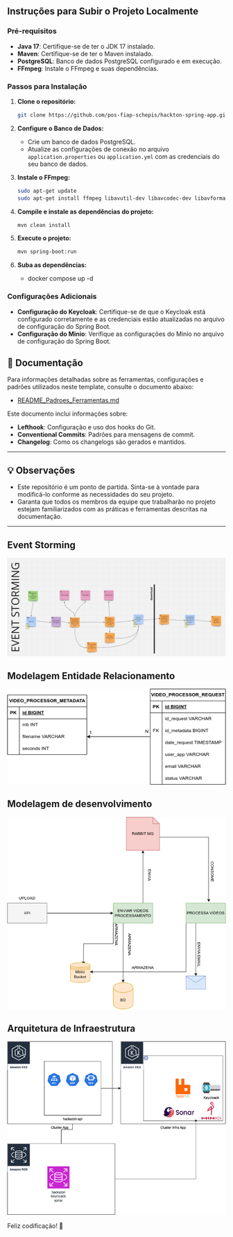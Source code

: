 ## Instruções para Subir o Projeto Localmente

### Pré-requisitos

- **Java 17**: Certifique-se de ter o JDK 17 instalado.
- **Maven**: Certifique-se de ter o Maven instalado.
- **PostgreSQL**: Banco de dados PostgreSQL configurado e em execução.
- **FFmpeg**: Instale o FFmpeg e suas dependências.

### Passos para Instalação

1. **Clone o repositório:**
   ```sh
   git clone https://github.com/pos-fiap-schepis/hackton-spring-app.git
   ```

2. **Configure o Banco de Dados:**
   - Crie um banco de dados PostgreSQL.
   - Atualize as configurações de conexão no arquivo `application.properties` ou `application.yml` com as credenciais do seu banco de dados.

3. **Instale o FFmpeg:**
   ```sh
   sudo apt-get update
   sudo apt-get install ffmpeg libavutil-dev libavcodec-dev libavformat-dev
   ```

4. **Compile e instale as dependências do projeto:**
   ```sh
   mvn clean install
   ```

5. **Execute o projeto:**
   ```sh
   mvn spring-boot:run
   ```
6. **Suba as dependências:**
   - docker compose up -d

### Configurações Adicionais

- **Configuração do Keycloak**: Certifique-se de que o Keycloak está configurado corretamente e as credenciais estão atualizadas no arquivo de configuração do Spring Boot.
- **Configuração do Minio**: Verifique as configurações do Minio no arquivo de configuração do Spring Boot.

## 📄 Documentação

Para informações detalhadas sobre as ferramentas, configurações e padrões utilizados neste template, consulte o documento abaixo:

- [README_Padroes_Ferramentas.md](docs/README_Padroes_Ferramentas.md)

Este documento inclui informações sobre:
- **Lefthook**: Configuração e uso dos hooks do Git.
- **Conventional Commits**: Padrões para mensagens de commit.
- **Changelog**: Como os changelogs são gerados e mantidos.

---

## 💡 Observações
- Este repositório é um ponto de partida. Sinta-se à vontade para modificá-lo conforme as necessidades do seu projeto.
- Garanta que todos os membros da equipe que trabalharão no projeto estejam familiarizados com as práticas e ferramentas descritas na documentação.

---

## Event Storming
![Desenho de eventstorming](eventstorming.png)

## Modelagem Entidade Relacionamento
![Modelagem ER](ERHACKATON.png)

## Modelagem de desenvolvimento
![Modelagem de desenvolvimento](DEVHACKATON.png)

## Arquitetura de Infraestrutura
![Arquitetura de Infraestrutura](infra-pos-terraform.png)

Feliz codificação! 🚀